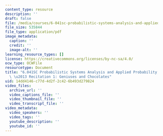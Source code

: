 ```yaml
---
content_type: resource
description: ''
draft: false
file: /media/courses/6-041sc-probabilistic-systems-analysis-and-applied-probability-fall-2013/14dd4146c77d4d2f2c426b493d279824_MIT6_041SCF13_Geniuses_and_Chocolates_300k.pdf
file_size: 535844
file_type: application/pdf
image_metadata:
  caption: ''
  credit: ''
  image-alt: ''
learning_resource_types: []
license: https://creativecommons.org/licenses/by-nc-sa/4.0/
ocw_type: OCWFile
resourcetype: Document
title: "6.041SC Probabilistic Systems Analysis and Applied Probability, Fall 2013Transcript\
  \ \u2013 Recitation 1: Geniuses and Chocolates"
uid: 14dd4146-c77d-4d2f-2c42-6b493d279824
video_files:
  archive_url: ''
  video_captions_file: ''
  video_thumbnail_file: ''
  video_transcript_file: ''
video_metadata:
  video_speakers: ''
  video_tags: ''
  youtube_description: ''
  youtube_id: ''
---
```

